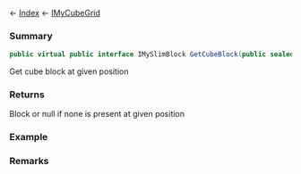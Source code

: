 ← [Index](Api-Index) ← [IMyCubeGrid](VRage.Game.ModAPI.Ingame.IMyCubeGrid)

### Summary

```csharp
public virtual public interface IMySlimBlock GetCubeBlock(public sealed struct Vector3I pos)
```

Get cube block at given position

### Returns

Block or null if none is present at given position

### Example

### Remarks

